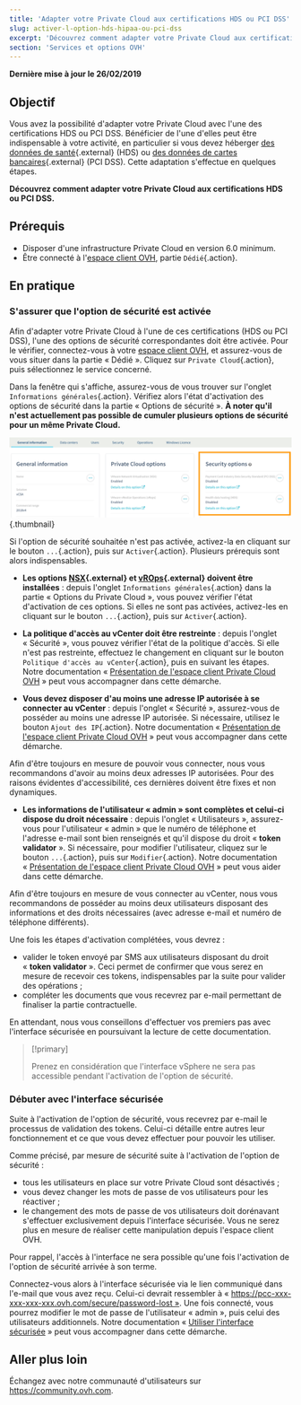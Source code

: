 ```yaml
---
title: 'Adapter votre Private Cloud aux certifications HDS ou PCI DSS'
slug: activer-l-option-hds-hipaa-ou-pci-dss
excerpt: 'Découvrez comment adapter votre Private Cloud aux certifications HDS ou PCI DSS'
section: 'Services et options OVH'
---
```


**Dernière mise à jour le 26/02/2019**

## Objectif

Vous avez la possibilité d'adapter votre Private Cloud avec l'une des certifications HDS ou PCI DSS. Bénéficier de l'une d'elles peut être indispensable à votre activité, en particulier si vous devez héberger [des données de santé](https://www.ovh.com/fr/private-cloud/healthcare/agrement.xml){.external} (HDS) ou [des données de cartes bancaires](https://www.ovh.com/fr/private-cloud/payment-infrastructure/pci-dss.xml){.external} (PCI DSS). Cette adaptation s'effectue en quelques étapes.

**Découvrez comment adapter votre Private Cloud aux certifications HDS ou PCI DSS.**

## Prérequis

- Disposer d'une infrastructure Private Cloud en version 6.0 minimum.
- Être connecté à l'[espace client OVH](https://www.ovh.com/auth/?action=gotomanager), partie `Dédié`{.action}.

## En pratique

### S'assurer que l'option de sécurité est activée

Afin d'adapter votre Private Cloud à l'une de ces certifications (HDS ou PCI DSS), l'une des options de sécurité correspondantes doit être activée. Pour le vérifier, connectez-vous à votre [espace client OVH](https://www.ovh.com/auth/?action=gotomanager), et assurez-vous de vous situer dans la partie « Dédié ». Cliquez sur `Private Cloud`{.action}, puis sélectionnez le service concerné. 

Dans la fenêtre qui s'affiche, assurez-vous de vous trouver sur l'onglet `Informations générales`{.action}. Vérifiez alors l'état d'activation des options de sécurité dans la partie « Options de sécurité ». **À noter qu'il n'est actuellement pas possible de cumuler plusieurs options de sécurité pour un même Private Cloud.**

![hdspcidsscompliance](images/HomeSDDCManager-2.png){.thumbnail}

Si l'option de sécurité souhaitée n'est pas activée, activez-la en cliquant sur le bouton `...`{.action}, puis sur `Activer`{.action}. Plusieurs prérequis sont alors indispensables.

- **Les options [NSX](https://www.ovh.com/fr/private-cloud/options/nsx.xml){.external} et [vROps](https://www.ovh.com/fr/private-cloud/options/vrops.xml){.external} doivent être installées** : depuis l'onglet `Informations générales`{.action} dans la partie « Options du Private Cloud », vous pouvez vérifier l'état d'activation de ces options. Si elles ne sont pas activées, activez-les en cliquant sur le bouton `...`{.action}, puis sur `Activer`{.action}.

- **La politique d'accès au vCenter doit être restreinte** : depuis l'onglet « Sécurité », vous pouvez vérifier l'état de la politique d'accès. Si elle n'est pas restreinte, effectuez le changement en cliquant sur le bouton `Politique d'accès au vCenter`{.action}, puis en suivant les étapes. Notre documentation « [Présentation de l'espace client Private Cloud OVH](../manager-ovh-private-cloud/#securite) » peut vous accompagner dans cette démarche.

- **Vous devez disposer d'au moins une adresse IP autorisée à se connecter au vCenter** : depuis l'onglet « Sécurité », assurez-vous de posséder au moins une adresse IP autorisée. Si nécessaire, utilisez le bouton `Ajout des IP`{.action}. Notre documentation « [Présentation de l'espace client Private Cloud OVH](../manager-ovh-private-cloud/#securite) » peut vous accompagner dans cette démarche.

Afin d'être toujours en mesure de pouvoir vous connecter, nous vous recommandons d'avoir au moins deux adresses IP autorisées. Pour des raisons évidentes d'accessibilité, ces dernières doivent être fixes et non dynamiques.

- **Les informations de l'utilisateur « admin » sont complètes et celui-ci dispose du droit nécessaire** : depuis l'onglet « Utilisateurs », assurez-vous pour l'utilisateur « admin » que le numéro de téléphone et l'adresse e-mail sont bien renseignés et qu'il dispose du droit « **token validator** ». Si nécessaire, pour modifier l'utilisateur, cliquez sur le bouton `...`{.action}, puis sur `Modifier`{.action}. Notre documentation « [Présentation de l'espace client Private Cloud OVH](../manager-ovh-private-cloud/#utilisateurs) » peut vous aider dans cette démarche.

Afin d'être toujours en mesure de vous connecter au vCenter, nous vous recommandons de posséder au moins deux utilisateurs disposant des informations et des droits nécessaires (avec adresse e-mail et numéro de téléphone différents).

Une fois les étapes d'activation complétées, vous devrez :

- valider le token envoyé par SMS aux utilisateurs disposant du droit « **token validator** ». Ceci permet de confirmer que vous serez en mesure de recevoir ces tokens, indispensables par la suite pour valider des opérations ;
- compléter les documents que vous recevrez par e-mail permettant de finaliser la partie contractuelle. 

En attendant, nous vous conseillons d'effectuer vos premiers pas avec l'interface sécurisée en poursuivant la lecture de cette documentation. 

> [!primary]
>
> Prenez en considération que l'interface vSphere ne sera pas accessible pendant l'activation de l'option de sécurité.
>

### Débuter avec l'interface sécurisée

Suite à l'activation de l'option de sécurité, vous recevrez par e-mail le processus de validation des tokens. Celui-ci détaille entre autres leur fonctionnement et ce que vous devez effectuer pour pouvoir les utiliser. 

Comme précisé, par mesure de sécurité suite à l'activation de l'option de sécurité :

- tous les utilisateurs en place sur votre Private Cloud sont désactivés ;
- vous devez changer les mots de passe de vos utilisateurs pour les réactiver ;
- le changement des mots de passe de vos utilisateurs doit dorénavant s'effectuer exclusivement depuis l'interface sécurisée. Vous ne serez plus en mesure de réaliser cette manipulation depuis l'espace client OVH. 

Pour rappel, l'accès à l'interface ne sera possible qu'une fois l'activation de l'option de sécurité arrivée à son terme.

Connectez-vous alors à l'interface sécurisée via le lien communiqué dans l'e-mail que vous avez reçu. Celui-ci devrait ressembler à « https://pcc-xxx-xxx-xxx-xxx.ovh.com/secure/password-lost ». Une fois connecté, vous pourrez modifier le mot de passe de l'utilisateur « admin », puis celui des utilisateurs additionnels. Notre documentation « [Utiliser l'interface sécurisée](../interface-secure/) » peut vous accompagner dans cette démarche.

## Aller plus loin

Échangez avec notre communauté d'utilisateurs sur <https://community.ovh.com>.